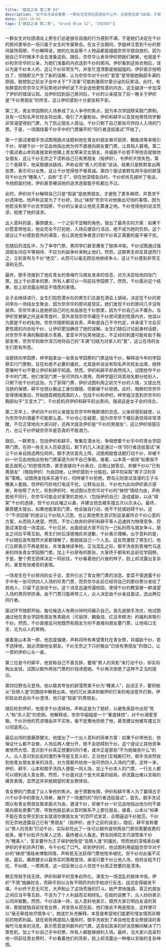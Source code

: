 ```yaml
---
title: "碧蓝之海 第二季 04"
description: "女子会与误会重重：一群女生觉得社团酒会不公平，总是男生放飞自我，于是决定在千纱的房间举办一场专属女生的“女子会”。女子会期间，梓学姐发现千纱的房间缺少装饰，千纱解释她的化妆品等是姐姐奈奈华擅自放在这里的，因为她自己不会准备。随后，奈奈华要求伊织（千纱的表哥）将舅舅（千纱和奈奈华的父亲）为她们准备的内衣送到千纱房间。伊织看到内衣后，误以为是千纱的物品，导致千纱非常生气，并解释那是姐姐的。伊织表示明白后，却误解为奈奈华的“爱意”使她的胸部变大。奈奈华此时已有些醉意，开玩笑地对伊织说会送他更性感的内衣，进一步加深了伊织的误解。伊织回到自己房间后，千纱的父亲提及了前一晚关于伊织是“千纱男朋友”的言论，让伊织感到十分紧张。恋爱话题与门票风波：女子会继续进行，女生们聊起恋爱话题。梓学姐自曝曾向伊织表白但被拒绝，并坦承自己很喜欢他。话题转到学园祭门票，梓学姐提到今年的青女学园祭采用门票制以防止怪人骚扰，并送给千纱一张。伊织和耕平突然闯入，试图抢夺千纱手中的青女学园祭门票。此时，奈奈华因喝醉变得情绪化，开始随意拥抱包括千纱和伊织在内的周围人。梓学姐观察到奈奈华的胸部似乎“又变大了”。千纱将伊织和耕平赶出房间，强调是女子会。第二天早上，伊织与千纱的父亲谈起奈奈华的酒量，父亲认为奈奈华不可能酒量很差，而千纱心中也怀疑奈奈华可能并非真的不胜酒力，尤其是在奈奈华本人下楼后正常地与大家打招呼，并再次提及伊织是“千纱男朋友”的事情时，让伊织倍感压力。青女祭门票争夺战：学校里传开千纱手上有青女祭门票的消息后，许多同学涌入教室，都希望能获得一张门票。由于门票只能带三人入场，众人决定通过面试由千纱亲自选出两位同行者。面试中，御手洗优试图通过有青女朋友卖甜食的福利来吸引千纱，但被千纱反问为何不直接向朋友要门票。山本真一郎则以“一定要交到女朋友”为由，强迫千纱做他女朋友。今村耕平表示自己不善言辞，想用“男人的背影”打动千纱，实际却用金钱诱惑。野岛元用夸张的言辞赞美千纱，自称王子，但其演讲被伊织的电话打断。伊织趁机向千纱澄清了自己只是“假装”男朋友。最终伊织上场，声称为了千纱好，避免家庭出现“死人”和“杀人犯”，因为奈奈华是重度妹控，极度溺爱千纱。千纱不相信伊织的理由，拒绝了他。最后出场的藤原健太提出，如果千纱带他去，他会什么都不做，入场后就分开，也不会妨碍千纱。他的提议让其他人意识到，千纱可能需要的是“不为她做些什么”的同行者。友情与门票的结局：门票争夺演变成一场混乱的肢体冲突，伊织和耕平互相攻击，使用了肘击和沾满药品的手帕等卑鄙手段。千纱试图平息争斗，强调朋友之间应该平等互助，不应为了利益互相争斗。大家认同了千纱的观点，但千纱话锋一转，表示既然如此，她就一个人去青女祭，让大家从现在起不再是朋友，这样就可以“毫无牵挂地战斗”了。她试图解释自己的本意是希望大家珍惜友情而非眼前的利益。最终，御手洗收到他的青梅竹马（青女的学生）发来的门票，表示愿意给伊织他们。这样一来，伊织他们有了足够的门票，加上千纱自己的，所有人都能轻松入场。最终，千纱表情复杂地看着大家一同前往青女祭。"
date: 2025-10-04
tags: ["碧蓝之海 第二季", "Grand Blue S2", "202507"]
---
```


一群女生对社团酒会上男生们总是放任自我的行为感到不满，于是她们决定在千纱的房间里举办一场只属于女生的专属聚会。在女子会期间，学姐梓注意到千纱的房间装饰简陋，千纱解释说，她的化妆品等个人物品都是姐姐奈奈华擅自放的，因为她自己平时根本不会去准备这些。随后，奈奈华让表哥伊织把她们舅舅，也就是千纱和奈奈华的父亲，为她们准备的内衣送到千纱的房间。伊织看到这些衣物后，误以为是千纱本人的，这让千纱非常生气，并急忙澄清那是她姐姐的。伊织表示他明白了，但随即又产生了新的误解，认为奈奈华对千纱的“爱意”是导致她胸部丰满的原因，联想到之前女子会中关于“下流事”可能刺激荷尔蒙分泌的玩笑话。此时，有些醉意的奈奈华又开玩笑地对伊织说下次会送他更性感的内衣，这无疑进一步加深了伊织的错误认知。当伊织回到自己房间后，千纱的父亲提及了前一晚关于伊织是“千纱男朋友”的传言，这让伊织感到十分紧张和不安。

第二天，青女学园祭的入场券成了众人争夺的焦点，因为本次学园祭采取门票制，且有一位知名声优校友将出席，吸引了大量粉丝。伊织和耕平以及其他男性同学都非常渴望得到门票，为了防止陌生人搭讪，千纱只剩下自己那张可供四人入场的门票。于是，一场围绕着千纱手中的门票展开的“同行者选拔面试”开始了。

第一个面试者御手洗试图用甜点话题和他在青女的朋友做可丽饼、鲷鱼烧等来吸引千纱，却被千纱一针见血地指出他为何不直接向朋友要门票，让其陷入窘境。第二个面试者山本则直接宣称他赌上青女祭来交女朋友，并威胁千纱若不带他去就做他女朋友，这让千纱无奈之下谎称自己已有男朋友（指伊织），令伊织大惊失色。第三个是耕平，他采取硬派路线，声称会用“男人的背影”说话，结果只是默默拿出两张票，表示可以出售，这让千纱觉得他不够真诚。第四个面试者野岛用华丽的辞藻将千纱比作“睡美人”，自称“王子”，但在他深情告白时，千纱却优先接听了电话，令他颜面扫地，伊织甚至嘲讽他的追求连智能手机都比不过。

此时，伊织向千纱解释自己只是“假装”是她男朋友，才避免了更多麻烦，并恳求千纱选择他。他声称这是为了千纱好，防止“妹控”奈奈华对他做出可怕的事情，因为他若没有带千纱去学园祭，千纱的父亲会让他死无葬身之地。千纱觉得他的说法荒谬，拒绝了他的请求。

出人意料的是，藤原健太，一个之前不显眼的角色，提出了最务实的方案：如果千纱愿意带他去，他会完全不打扰她，入场后便自行活动，绝不成为她的负担。这个提议让千纱感到意外的满意，也让其他竞争者意识到千纱真正需要的是不被干扰。

在随后的混乱中，为了争夺门票，男同学们甚至爆发了肢体冲突。千纱试图通过强调朋友间应平等相待、不应为利益争吵来制止他们。然而，这群男生却反其道而行之，立刻宣布与千纱“绝交”，从而可以毫无顾忌地继续争斗，这让千纱感到非常无语和无奈。

最终，御手洗接到了他在青女的青梅竹马朋友发来的信息，对方决定给他四张门票。加上千纱原本的票，所有人都可以一同前往学园祭了。然而，千纱面对这个结果，脸上却流露出明显不情愿的表情。

女子会继续进行，女生们抱怨潜水社的男生们总是在酒会上胡闹，决定在千纱的房间举办一场纯女生聚会，因为奈奈华的房间是禁区。她们发现千纱的房间几乎没有装饰，奈奈华承认是她把自己的化妆品放在千纱那里，因为千纱自己从不置办。当伊织受舅舅之托送来零食时，意外发现奈奈华藏在千纱房间里的性感内衣，他误以为那是千纱的私物。奈奈华随即假装自责，声称是自己不守约定，并承诺下次会买更性感的内衣给千纱，让伊织更加确信了她的误解。女生们随后讨论起身材话题，对奈奈华丰满的胸部表示羡慕。爱菜半开玩笑地提出，不正经的刺激可能有助于胸部发育，奈奈华则故作深沉地将自己的“丰满”归结为对家人的“爱”，这让在场的女生们若有所思。

话题转向学园祭，梓学姐拿出一张青女学园祭的门票送给千纱，解释说今年的学园祭实行门票制，旨在杜绝不必要的骚扰，尤其是听说会有知名声优校友出席。她特意嘱咐千纱不要让伊织和耕平知道。然而，伊织和耕平却突然闯入，试图抢夺千纱手中的门票。他们发现门票一张可供四人使用，而梓学姐已将其他名额分给别人，只剩下给千纱的这张。为了获得门票，伊织试图利用之前欠千纱的人情，又提出充当她的保镖，耕平也想以搬运工身份跟随，但都被千纱拒绝。此时，喝醉的奈奈华变得情绪激动，开始随意拥抱周围的人，包括千纱和伊织。梓学姐注意到奈奈华的胸部似乎“又变大了”。千纱趁机将伊织和耕平赶出房间，强调这是女子会的场合。

第二天早上，伊织向千纱的父亲提及奈奈华昨晚醉酒的丑态，父亲却感到疑惑，认为奈奈华的酒量不可能那么差。千纱也心生疑窦，因为奈奈华下楼后表现得非常清醒，不仅正常地向大家问好，还再次提及伊织是“千纱的男朋友”，这让伊织倍感压力，也让千纱怀疑奈奈华是否真的不胜酒力。

随后，一群男生，包括伊织和耕平，聚集在潜水社，争相想要千纱手中的青女学园祭门票。在将一些无关人员驱逐后，剩下的几人决定通过一场“同行者选拔面试”来让千纱亲自挑选两位同伴。御手洗优首先上阵，试图用甜食话题打动千纱，却被千纱一针见血地指出他有门票渠道为何不自己争取。接着，山本真一郎用“如果我不能去就死心”的悲情攻势，甚至直接向千纱表白，企图让她答应，却被千纱以“已有男朋友”（暗指伊织）为由回绝，让伊织感到十分尴尬。耕平则采取“男子汉的背影”策略，试图用金钱来买通千纱，同样被千纱拒绝。野岛元则尝试浪漫的王子与睡美人套路，但伊织巧妙地打电话干扰，让野岛出丑，千纱也为此向伊织表示感谢，称他帮了大忙。轮到伊织时，他试图以奈奈华对千纱的“妹控”情结为由，声称若他不同行，奈奈华可能会对家里的其他人（包括伊织自己）造成威胁，以此“绑架”千纱的选择，但千纱对此嗤之以鼻，并建议他去被车撞五次以示决心。最终，藤原健太提出，如果他能拿到门票，他会独自行动，绝不干扰或妨碍千纱。这个“不求回报”的提议让千纱陷入沉思，也让其他男生意识到这是最符合千纱心意的方案，从而陷入绝望。然而，不甘心放弃的伊织和耕平等人迅速转为物理竞争，将面试演变成一场混战。千纱见状，出面劝说大家不应为一己私利而与朋友争斗，朋友之间应平等互助。男生们听后深感愧疚并道歉，千纱表示理解。出乎意料的是，千纱随后宣布既然大家都理解了，那她就自己一个人去。这反而激怒了男生们，他们立即表示不再是朋友，并准备继续争抢。正当混乱之际，御手洗收到青梅竹马送来的四张青女学园祭门票。加上千纱原有的那张，大家终于都有机会前往学园祭。于是，整个男生团体决定一同前往，千纱看着他们兴奋的样子，脸上却流露出复杂的，甚至有些难受的表情。

一场发生在千纱房间的女子会，意外引出了青女祭门票的消息。爱菜不慎透露千纱手中有一张可供四人入场的珍贵门票，而奈奈华此前已经将自己的那份票分发给了其他人，只留下这张给千纱。这个消息迅速传遍校园，使得千纱的教室被一群渴望入场的男同学挤满。由于门票只能再带三人，众人决定由千纱亲自面试，选出两位同行者。

面试环节随即开始，每位候选人有两分钟时间展示自己。首先是御手洗优，他试图通过他在青女学园有朋友售卖甜点（可丽饼、鲷鱼烧、红豆年糕汤）的福利来吸引千纱。然而，千纱直接反问他既然有朋友为何不直接向朋友要门票，让他哑口无言，沦为众人的笑柄。

接着是山本真一郎，他态度强硬，声称将所有希望寄托在青女祭，并威胁千纱，若不选择他，就必须做他女朋友。千纱无奈之下只好搬出“已经有男朋友”的借口，让一旁的伊织心头一紧。

第三位是今村耕平，他宣称自己不善言辞，要用“男人的背影”来打动千纱，却实际掏出金钱，试图以额外两张门票的价钱诱惑她。千纱再次拒绝了这种不正当的提议。

第四位野岛元登场，他以极其夸张的辞藻赞美千纱为“睡美人”，自诩王子，要将她从“丑陋人渣”的围绕中解救出来。他的冗长演讲却被伊织打来的电话意外打断。伊织趁此机会向千纱澄清，他只是“假装”的男朋友。

随后轮到伊织，他恳求千纱选择他，声称这是为了她好，以避免家庭中出现“死人”和“杀人犯”的悲剧。他解释说，奈奈华姐姐是一个“重度妹控”，对千纱溺爱至极。千纱对他的荒谬理由并不买账，毫不犹豫地拒绝了他，甚至建议他被车撞五次以彻底死心。

最后出场的是藤原健太，他提出了一个出人意料的简单方案：如果千纱带他去，他保证什么都不会做，入场后两人便分开，绝不会妨碍到千纱。这个提议让其他竞争者恍然大悟，意识到千纱真正想要的同行者，或许正是那些“不为她做些什么”的人。众人意识到此前的激烈争夺是无意义的，正当他们互相厮打时，御手洗突然收到他青女朋友发来的消息，对方竟额外给他一张可供四人入场的门票。这样一来，伊织、耕平、山本和御手洗四人便能一同入场，加上千纱本人的门票，一行五人都可以顺利进入青女祭。然而，千纱面对这个皆大欢喜的结局，却流露出难以言喻的痛苦表情，显然这并非她期望的青女祭体验。

青女祭的门票成了众人争抢的焦点。由于票数有限，伊织和耕平等人为了赢得古手川千纱手中的那张入场券，展开了一场激烈的“同行者选拔面试”。首先，御手洗试图以有青女祭朋友贩卖甜点为由，邀请千纱，却被千纱一针见血地指出他为何不直接向朋友索要门票，导致他尴尬承认暂时联系不上那位朋友。接着，山本以“如果不能在青女祭交到女友就请你做我女友”的恐吓式宣言，企图逼迫千纱就范，千纱则无奈地透露自己已有“男朋友”（指伊织，由于之前的误会）。随后，耕平宣称要以“男人的背影”打动千纱，实际却亮出了一张可以额外提供两张门票但需要收费的纸条，被千纱批评为乘人之危，最终被众人轰走。野岛则用花言巧语赞美千纱为“睡美人”，誓言要作为王子保护她免受“丑陋人渣”的骚扰，然而他的深情表白被伊织的手机铃声打断，令千纱松了口气。轮到伊织时，他试图利用姐姐奈奈华对千纱的“妹控”情结来博取同情，声称若无法获得门票他性命堪忧，但千纱对此毫不买账。最后，藤原健太以最务实的策略登场，承诺只要千纱让他入场，他将全程不打扰、不纠缠，一票两清，这一招反倒让众人惊觉千纱真正想要的是清净。

眼见常规手段无效，伊织和耕平的竞争白热化，演变为一场混乱的肢体冲突。伊织“不慎”施展肘击，而耕平则以沾有不明药剂的手帕进行反击，战况变得越发不堪。千纱终于忍无可忍，大声制止了这场荒唐的打斗。她严肃地强调，真正的朋友之间应当平等互助，不该为了个人利益而互相倾轧。在她的说教下，众人纷纷表示认同并致歉。然而，千纱话锋一转，出人意料地表示，既然大家已明白友谊的真谛，那她就独自前往青女祭，并宣告从现在起，他们彼此不再是朋友，这样便可以“毫无牵挂地尽情争斗”。她连忙补充解释，本意是希望他们能更珍惜友情而非眼前的物质利益。就在局势再度陷入僵局时，御手洗收到了来自他在青女祭就读的青梅竹马发来的消息，表示愿意提供额外的门票。这突如其来的好消息瞬间解决了门票危机，加上千纱自己手中的票，所有人都能够顺利入场。最终，当大家兴高采烈地一同前往青女祭时，千纱看着他们的背影，脸上却流露出一种难以言喻的复杂神情。
